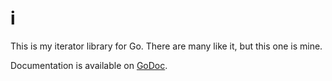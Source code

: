 i
=

This is my iterator library for Go. There are many like it, but this one is mine.

Documentation is available on [GoDoc](http://godoc.org/github.com/mg/i).
